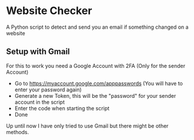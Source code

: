 # Website Checker
 A Python script to detect and send you an email if something changed on a website
## Setup with Gmail
 For this to work you need a Google Account with 2FA (Only for the sender Account)
 
 - Go to https://myaccount.google.com/apppasswords (You will have to enter your password again)
 - Generate a new Token, this will be the "password" for your sender account in the script
 - Enter the code when starting the script
 - Done

 Up until now I have only tried to use Gmail but there might be other methods.
